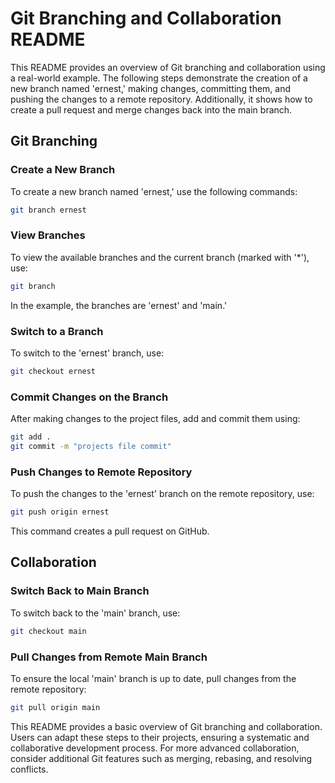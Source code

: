 # Git Branching and Collaboration README

This README provides an overview of Git branching and collaboration using a real-world example. The following steps demonstrate the creation of a new branch named 'ernest,' making changes, committing them, and pushing the changes to a remote repository. Additionally, it shows how to create a pull request and merge changes back into the main branch.

## Git Branching

### Create a New Branch
To create a new branch named 'ernest,' use the following commands:
```bash
git branch ernest
```

### View Branches
To view the available branches and the current branch (marked with '*'), use:
```bash
git branch
```
In the example, the branches are 'ernest' and 'main.'

### Switch to a Branch
To switch to the 'ernest' branch, use:
```bash
git checkout ernest
```

### Commit Changes on the Branch
After making changes to the project files, add and commit them using:
```bash
git add .
git commit -m "projects file commit"
```

### Push Changes to Remote Repository
To push the changes to the 'ernest' branch on the remote repository, use:
```bash
git push origin ernest
```
This command creates a pull request on GitHub.

## Collaboration

### Switch Back to Main Branch
To switch back to the 'main' branch, use:
```bash
git checkout main
```

### Pull Changes from Remote Main Branch
To ensure the local 'main' branch is up to date, pull changes from the remote repository:
```bash
git pull origin main
```

This README provides a basic overview of Git branching and collaboration. Users can adapt these steps to their projects, ensuring a systematic and collaborative development process. For more advanced collaboration, consider additional Git features such as merging, rebasing, and resolving conflicts.
